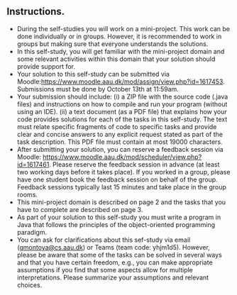 
## Instructions.
* During the self-studies you will work on a mini-project. This work can be done individually or in groups. However, it is recommended to work in groups but making sure that everyone understands the solutions.
* In this self-study, you will get familiar with the mini-project domain and some relevant activities within this domain that your solution should provide support for.
* Your solution to this self-study can be submitted via Moodle:https://www.moodle.aau.dk/mod/assign/view.php?id=1617453. Submissions must be done by October 13th at 11:59am.
* Your submission should include: (i) a ZIP file with the source code (.java files) and instructions on how to compile and run your program (without using an IDE). (ii) a text document (as a PDF file) that explains how your code provides solutions for each of the tasks in this self-study. The text must relate specific fragments of code to specific tasks and provide clear and concise answers to any explicit request stated as part of the task description. This PDF file must contain at most 19000 characters. 
*  After submitting your solution, you can reserve a feedback session via Moodle: https://www.moodle.aau.dk/mod/scheduler/view.php?id=1617461. Please reserve the feedback session in advance (at least two working days before it takes place). If you worked in a group, please have one student book the feedback session on behalf of the group. Feedback sessions typically last 15 minutes and take place in the group rooms.
*  This mini-project domain is described on page 2 and the tasks that you have to complete are described on page 3.
*  As part of your solution to this self-study you must write a program in Java that follows the principles of the object-oriented programming paradigm.
*  You can ask for clarifications about this sef-study via email (gmontoya@cs.aau.dk) or Teams (team code: yhjm1d5). However, please be aware that some of the tasks can be solved in several ways and that you have certain freedom, e.g., you can make appropriate assumptions if you find that some aspects allow for multiple interpretations. Please summarize your assumptions and relevant choices.